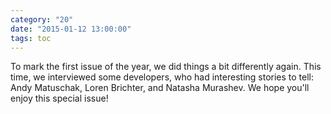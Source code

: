 ```yaml
---
category: "20"
date: "2015-01-12 13:00:00"
tags: toc
---
```


To mark the first issue of the year, we did things a bit differently again. This time, we interviewed some developers, who had interesting stories to tell: Andy Matuschak, Loren Brichter, and Natasha Murashev. We hope you'll enjoy this special issue!